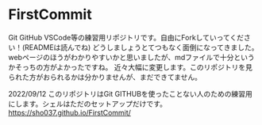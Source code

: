 # FirstCommit
Git GitHub VSCode等の練習用リポジトリです。自由にForkしていってください！(READMEは読んでね)
どうしましょうとてつもなく面倒になってきました。webページのほうがわかりやすいかと思いましたが、mdファイルで十分というかそっちの方がよかったですね。
近々大幅に変更します。このリポジトリを見られた方がおられるかは分かりませんが、まだできてません。

2022/09/12 このリポジトリはGit GITHUBを使ったことない人のための練習用にします。シェルはただのセットアップだけです。
https://sho037.github.io/FirstCommit/
